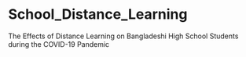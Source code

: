 # School_Distance_Learning
The Effects of Distance Learning on Bangladeshi High School Students during the COVID-19 Pandemic
